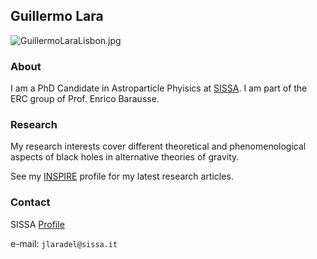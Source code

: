 ## Guillermo Lara

![GuillermoLaraLisbon.jpg](/)

### About

I am a PhD Candidate in Astroparticle Phyisics at [SISSA](https://www.sissa.it/). I am part of the ERC group of Prof. Enrico Barausse.

### Research

My research interests cover different theoretical and phenomenological aspects of black holes in alternative theories of gravity.

See my [INSPIRE](https://inspirehep.net/authors/1926104) profile for my latest research articles.

### Contact

SISSA [Profile](https://www.sissa.it/app/members.php?ID=8902)

e-mail: `jlaradel@sissa.it`

